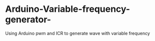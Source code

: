 # Arduino-Variable-frequency-generator-
Using Arduino pwm and ICR to generate wave with variable frequency 
